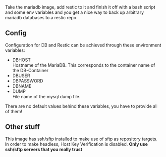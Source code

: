 Take the mariadb image, add restic to it and finish it off with a bash script and some env variables and you get a nice way to back up arbitrary mariadb databases to a restic repo

## Config

Configuration for DB and Restic can be achieved through these environment variables:

- DBHOST  
Hostname of the MariaDB. This corresponds to the container name of the DB-Container
- DBUSER
- DBPASSWORD
- DBNAME
- DUMP  
File name of the mysql dump file. 

There are no default values behind these variables, you have to provide all  of them!

## Other stuff

This image has ssh/sftp installed to make use of sftp as repository targets. In order to make headless, Host Key Verification is disabled. **Only use ssh/sftp servers that you really trust**
